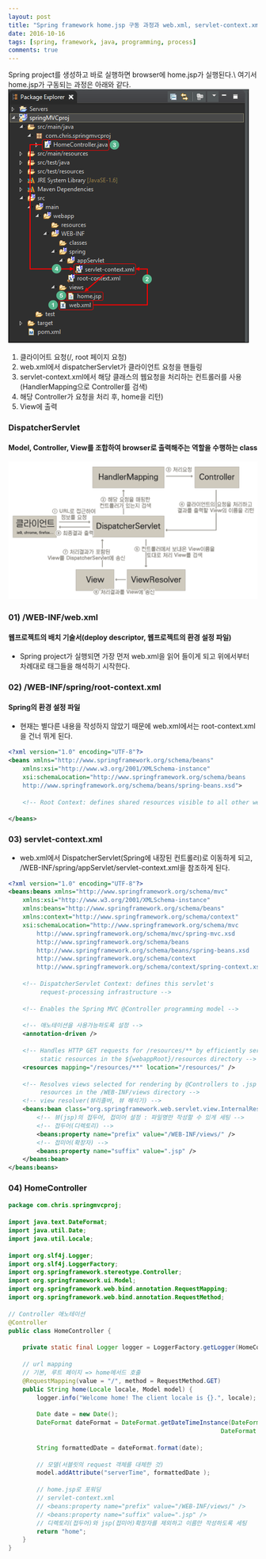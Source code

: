 ```yaml
---
layout: post
title: "Spring framework home.jsp 구동 과정과 web.xml, servlet-context.xml은 무엇인가?"
date: 2016-10-16
tags: [spring, framework, java, programming, process]
comments: true
---
```


Spring project를 생성하고 바로 실행하면 browser에 home.jsp가 실행된다.\\
여기서 home.jsp가 구동되는 과정은 아래와 같다.
![](/images/spring/spring-process.png)

1. 클라이어트 요청(/, root 페이지 요청)
2. web.xml에서 dispatcherServlet가 클라이언트 요청을 핸들링
3. servlet-context.xml에서 해당 클래스의 웹요청을 처리하는 컨트롤러를 사용(HandlerMapping으로 Controller를 검색)
4. 해당 Controller가 요청을 처리 후, home을 리턴)
5. View에 출력

### DispatcherServlet
#### Model, Controller, View를 조합하여 browser로 출력해주는 역할을 수행하는 class
![](/images/spring/dispatcher-servlet.png)

### 01) /WEB-INF/web.xml
#### 웹프로젝트의 배치 기술서(deploy descriptor, 웹프로젝트의 환경 설정 파일)
* Spring project가 실행되면 가장 먼저 web.xml을 읽어 들이게 되고 위에서부터 차례대로 태그들을 해석하기 시작한다.


### 02) /WEB-INF/spring/root-context.xml
#### Spring의 환경 설정 파일
* 현재는 별다른 내용을 작성하지 않았기 때문에 web.xml에서는 root-context.xml을 건너 뛰게 된다.
```xml
<?xml version="1.0" encoding="UTF-8"?>
<beans xmlns="http://www.springframework.org/schema/beans"
    xmlns:xsi="http://www.w3.org/2001/XMLSchema-instance"
    xsi:schemaLocation="http://www.springframework.org/schema/beans
    http://www.springframework.org/schema/beans/spring-beans.xsd">

    <!-- Root Context: defines shared resources visible to all other web components -->

</beans>
```

### 03) servlet-context.xml
* web.xml에서 DispatcherServlet(Spring에 내장된 컨트롤러)로 이동하게 되고, /WEB-INF/spring/appServlet/servlet-context.xml을 참조하게 된다.
```xml
<?xml version="1.0" encoding="UTF-8"?>
<beans:beans xmlns="http://www.springframework.org/schema/mvc"
    xmlns:xsi="http://www.w3.org/2001/XMLSchema-instance"
    xmlns:beans="http://www.springframework.org/schema/beans"
    xmlns:context="http://www.springframework.org/schema/context"
    xsi:schemaLocation="http://www.springframework.org/schema/mvc
        http://www.springframework.org/schema/mvc/spring-mvc.xsd
        http://www.springframework.org/schema/beans
        http://www.springframework.org/schema/beans/spring-beans.xsd
        http://www.springframework.org/schema/context
        http://www.springframework.org/schema/context/spring-context.xsd">

    <!-- DispatcherServlet Context: defines this servlet's
         request-processing infrastructure -->

    <!-- Enables the Spring MVC @Controller programming model -->

    <!-- 애노테이션을 사용가능하도록 설정 -->
    <annotation-driven />

    <!-- Handles HTTP GET requests for /resources/** by efficiently serving up
         static resources in the ${webappRoot}/resources directory -->
    <resources mapping="/resources/**" location="/resources/" />

    <!-- Resolves views selected for rendering by @Controllers to .jsp
         resources in the /WEB-INF/views directory -->
    <!-- view resolver(뷰리졸버, 뷰 해석기) -->
    <beans:bean class="org.springframework.web.servlet.view.InternalResourceViewResolver">
        <!-- 뷰(jsp)의 접두어, 접미어 설정 : 파일명만 작성할 수 있게 세팅 -->
        <!-- 접두어(디렉토리) -->
        <beans:property name="prefix" value="/WEB-INF/views/" />
        <!-- 접미어(확장자) -->
        <beans:property name="suffix" value=".jsp" />
    </beans:bean>
</beans:beans>
```

### 04) HomeController
```java
package com.chris.springmvcproj;

import java.text.DateFormat;
import java.util.Date;
import java.util.Locale;

import org.slf4j.Logger;
import org.slf4j.LoggerFactory;
import org.springframework.stereotype.Controller;
import org.springframework.ui.Model;
import org.springframework.web.bind.annotation.RequestMapping;
import org.springframework.web.bind.annotation.RequestMethod;

// Controller 애노테이션
@Controller
public class HomeController {

    private static final Logger logger = LoggerFactory.getLogger(HomeController.class);

    // url mapping
    // 기본, 루트 페이지 => home메서드 호출
    @RequestMapping(value = "/", method = RequestMethod.GET)
    public String home(Locale locale, Model model) {
        logger.info("Welcome home! The client locale is {}.", locale);

        Date date = new Date();
        DateFormat dateFormat = DateFormat.getDateTimeInstance(DateFormat.LONG,
                                                            DateFormat.LONG, locale);

        String formattedDate = dateFormat.format(date);

        // 모델(서블릿의 request 객체를 대체한 것)
        model.addAttribute("serverTime", formattedDate );

        // home.jsp로 포워딩
        // servlet-context.xml
        // <beans:property name="prefix" value="/WEB-INF/views/" />
        // <beans:property name="suffix" value=".jsp" />
        // 디렉토리(접두어)와 jsp(접미어)확장자를 제외하고 이름만 작성하도록 세팅
        return "home";
    }
}
```